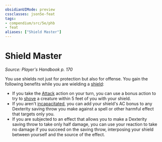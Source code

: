 ```yaml
---
obsidianUIMode: preview
cssclasses: json5e-feat
tags:
- compendium/src/5e/phb
- feat
aliases: ["Shield Master"]
---
```

# Shield Master
*Source: Player's Handbook p. 170*  

You use shields not just for protection but also for offense. You gain the following benefits while you are wielding a [shield](/2-Mechanics/CLI/items/shield.md):

- If you take the [Attack](/2-Mechanics/CLI/rules/actions.md#Attack) action on your turn, you can use a bonus action to try to [shove](/2-Mechanics/CLI/rules/actions.md#shove) a creature within 5 feet of you with your shield.  
- If you aren't [incapacitated](/2-Mechanics/CLI/rules/conditions.md#incapacitated), you can add your shield's AC bonus to any Dexterity saving throw you make against a spell or other harmful effect that targets only you.  
- If you are subjected to an effect that allows you to make a Dexterity saving throw to take only half damage, you can use your reaction to take no damage if you succeed on the saving throw, interposing your shield between yourself and the source of the effect.